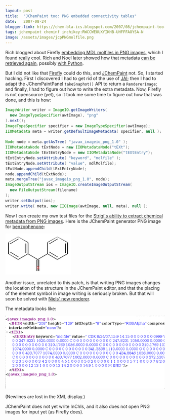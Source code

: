 ```yaml
---
layout: post
title:  "JChemPaint too: PNG embedded connectivity tables"
date:   2007-08-24
blogger-link: https://chem-bla-ics.blogspot.com/2007/08/jchempaint-too-png-embedded.html
tags: jchempaint cheminf inchikey:RWCCWEUUXYIKHB-UHFFFAOYSA-N
image: /assets/images/jcpPNGmolfile.png
---
```


Rich blogged about Firefly [embedding MDL molfiles in PNG images](http://depth-first.com/articles/2007/08/01/never-draw-the-same-molecule-twice-image-metadata-for-cheminformatics),
which I found [really](http://depth-first.com/articles/2007/08/08/never-draw-the-same-molecule-twice-viewing-image-metadata) cool.
Rich and Noel later showed how that metadata [can be retrieved again](http://depth-first.com/articles/2007/08/08/never-draw-the-same-molecule-twice-viewing-image-metadata),
possibly [with Python](http://baoilleach.blogspot.com/2007/08/access-embedded-molecular-information.html).

But I did not like that [Firefly](http://depth-first.com/articles/tag/firefly) could do this, and [JChemPaint](http://www.mdpi.org/molecules/html/50100093.htm) not.
So, I started hacking. First I discovered I had to get rid of the use of [JAI](http://java.sun.com/javase/technologies/desktop/media/jai/); then I had to adapt the
JChemPaintPanel `takeSnaphot()` API to return a `RendererImage`; and finally, I had to figure out how to write the extra metadata. Now, Firefly is not opensource
(yet), so it took me some time to figure out how that was done, and this is how:

```java
ImageWriter writer = ImageIO.getImageWriters(
  new ImageTypeSpecifier(awtImage), "png"
).next();
ImageTypeSpecifier specifier = new ImageTypeSpecifier(awtImage);
IIOMetadata meta = writer.getDefaultImageMetadata( specifier, null );

Node node = meta.getAsTree( "javax_imageio_png_1.0" );
IIOMetadataNode tExtNode = new IIOMetadataNode("tEXt");
IIOMetadataNode tExtEntryNode = new IIOMetadataNode("tEXtEntry");
tExtEntryNode.setAttribute( "keyword", "molfile" );
tExtEntryNode.setAttribute( "value", mdlMolfile);
tExtNode.appendChild(tExtEntryNode);
node.appendChild(tExtNode);
meta.mergeTree("javax_imageio_png_1.0", node);
ImageOutputStream ios = ImageIO.createImageOutputStream(
  new FileOutputStream(filename)
);
writer.setOutput(ios);
writer.write( meta, new IIOImage(awtImage, null, meta), null );
```

Now I can create my own test files for the [Strigi's ability to extract chemical metadata from PNG images](http://neksa.blogspot.com/2007/08/strigi-now-extracts-chemical.html).
Here is the JChemPaint generator PNG image for [benzophenone](http://en.wikipedia.org/wiki/Benzophenone):

![](/assets/images/mdlTest.png)

Another issue, unrelated to this patch, is that writing PNG images changes the location of the structure in the JChemPaint editor,
and that the placing of the element symbol in image writing is seriously broken. But that will soon be solved with
[Niels' new renderer](https://progz-jchem.blogspot.com/).

The metadata looks like:

![](/assets/images/jcpPNGmolfile.png)

(Newlines are lost in the XML display.)

JChemPaint does not yet write InChIs, and it also does not open PNG images for input yet (as Firefly does).
